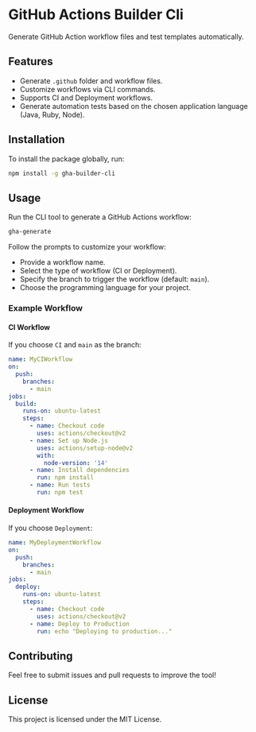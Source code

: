 # GitHub Actions Builder Cli

Generate GitHub Action workflow files and test templates automatically.

## Features

- Generate `.github` folder and workflow files.
- Customize workflows via CLI commands.
- Supports CI and Deployment workflows.
- Generate automation tests based on the chosen application language (Java, Ruby, Node).

## Installation

To install the package globally, run:

```bash
npm install -g gha-builder-cli
```

## Usage

Run the CLI tool to generate a GitHub Actions workflow:

```bash
gha-generate
```

Follow the prompts to customize your workflow:
- Provide a workflow name.
- Select the type of workflow (CI or Deployment).
- Specify the branch to trigger the workflow (default: `main`).
- Choose the programming language for your project.

### Example Workflow

#### CI Workflow
If you choose `CI` and `main` as the branch:

```yaml
name: MyCIWorkflow
on:
  push:
    branches:
      - main
jobs:
  build:
    runs-on: ubuntu-latest
    steps:
      - name: Checkout code
        uses: actions/checkout@v2
      - name: Set up Node.js
        uses: actions/setup-node@v2
        with:
          node-version: '14'
      - name: Install dependencies
        run: npm install
      - name: Run tests
        run: npm test
```

#### Deployment Workflow
If you choose `Deployment`:

```yaml
name: MyDeploymentWorkflow
on:
  push:
    branches:
      - main
jobs:
  deploy:
    runs-on: ubuntu-latest
    steps:
      - name: Checkout code
        uses: actions/checkout@v2
      - name: Deploy to Production
        run: echo "Deploying to production..."
```

## Contributing

Feel free to submit issues and pull requests to improve the tool!

## License

This project is licensed under the MIT License.